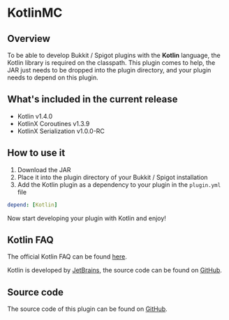 # KotlinMC

## Overview
To be able to develop Bukkit / Spigot plugins with the **Kotlin** language, the Kotlin library is required on the classpath.
This plugin comes to help, the JAR just needs to be dropped into the plugin directory, and your plugin needs to depend on this plugin.

## What's included in the current release

- Kotlin v1.4.0
- KotlinX Coroutines v1.3.9
- KotlinX Serialization v1.0.0-RC

## How to use it

1. Download the JAR
2. Place it into the plugin directory of your Bukkit / Spigot installation
3. Add the Kotlin plugin as a dependency to your plugin in the ``plugin.yml`` file 
```yaml
depend: [Kotlin]
```

Now start developing your plugin with Kotlin and enjoy! 

## Kotlin FAQ

The official Kotlin FAQ can be found [here](https://kotlinlang.org/docs/reference/faq.html).

Kotlin is developed by [JetBrains](http://www.jetbrains.com/), the source code can be found on [GitHub](https://github.com/jetbrains/kotlin).

## Source code

The source code of this plugin can be found on [GitHub](https://github.com/tekgator/KotlinMC).

